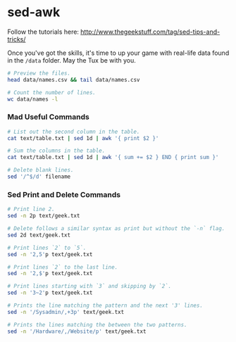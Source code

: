 # sed-awk

Follow the tutorials here: http://www.thegeekstuff.com/tag/sed-tips-and-tricks/

Once you've got the skills, it's time to up your game with real-life data found
in the `/data` folder. May the Tux be with you.

```bash
# Preview the files.
head data/names.csv && tail data/names.csv

# Count the number of lines.
wc data/names -l
```


### Mad Useful Commands

```bash
# List out the second column in the table.
cat text/table.txt | sed 1d | awk '{ print $2 }'

# Sum the columns in the table.
cat text/table.txt | sed 1d | awk '{ sum += $2 } END { print sum }'

# Delete blank lines.
sed '/^$/d' filename
```


### Sed Print and Delete Commands

```bash
# Print line 2.
sed -n 2p text/geek.txt

# Delete follows a similar syntax as print but without the `-n` flag.
sed 2d text/geek.txt

# Print lines `2` to `5`.
sed -n '2,5'p text/geek.txt

# Print lines `2` to the last line.
sed -n '2,$'p text/geek.txt

# Print lines starting with `3` and skipping by `2`.
sed -n '3~2'p text/geek.txt

# Prints the line matching the pattern and the next '3' lines.
sed -n '/Sysadmin/,+3p' text/geek.txt

# Prints the lines matching the between the two patterns.
sed -n '/Hardware/,/Website/p' text/geek.txt
```
